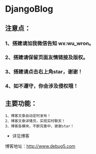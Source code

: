 # DjangoBlog

## 注意点：
### 1、搭建请加我微信告知 wx:wu_wron。
### 2、搭建请保留页面友情链接及版权。
### 3、搭建请点击右上角star，谢谢！
### 4、如不遵守，你会涉及侵权哦！
## 主要功能：

    1、博客文章自动定时发布！
    2、博客文章详情页，实现实时聊天！
    3、博客各模块，不断完善中，谢谢star！
- 详见博客

博客地址：http://www.debug5.com
